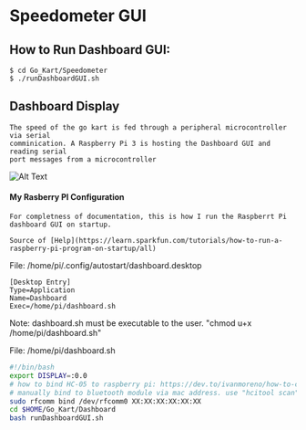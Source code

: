 # Speedometer GUI

## How to Run Dashboard GUI: 
```
$ cd Go_Kart/Speedometer
$ ./runDashboardGUI.sh
```

## Dashboard Display

    The speed of the go kart is fed through a peripheral microcontroller via serial
    comminication. A Raspberry Pi 3 is hosting the Dashboard GUI and reading serial 
    port messages from a microcontroller

![Alt Text](https://github.com/jimenezjose/Go_Kart/blob/assets/images/SpeedometerGUI%20screenshot.png)

#### My Rasberry PI Configuration
    For completness of documentation, this is how I run the Raspberrt Pi dashboard GUI on startup.

    Source of [Help](https://learn.sparkfun.com/tutorials/how-to-run-a-raspberry-pi-program-on-startup/all)

File: /home/pi/.config/autostart/dashboard.desktop
```desktop
[Desktop Entry]
Type=Application
Name=Dashboard
Exec=/home/pi/dashboard.sh
```
Note: dashboard.sh must be executable to the user. "chmod u+x /home/pi/dashboard.sh"

File: /home/pi/dashboard.sh
```bash
#!/bin/bash
export DISPLAY=:0.0
# how to bind HC-05 to raspberry pi: https://dev.to/ivanmoreno/how-to-connect-raspberry-pi-with-hc-05-bluetooth-module-arduino-programm-3h7a
# manually bind to bluetooth module via mac address. use "hcitool scan" to find mac address  
sudo rfcomm bind /dev/rfcomm0 XX:XX:XX:XX:XX:XX
cd $HOME/Go_Kart/Dashboard
bash runDashboardGUI.sh
```

